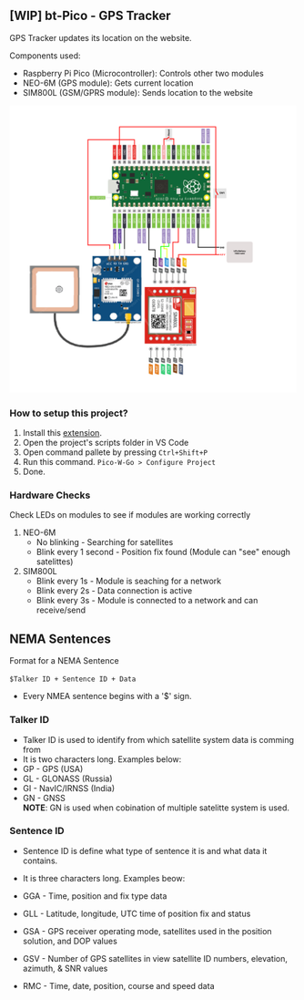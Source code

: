 ## [WIP] bt-Pico - GPS Tracker

GPS Tracker updates its location on the website.

Components used:

- Raspberry Pi Pico (Microcontroller): Controls other two modules
- NEO-6M (GPS module): Gets current location
- SIM800L (GSM/GPRS module): Sends location to the website

![Drawing Diagram](/schematic/Bt-Pico.png)

### How to setup this project?

1. Install this [extension](https://marketplace.visualstudio.com/items?itemName=paulober.pico-w-go).
2. Open the project's scripts folder in VS Code
3. Open command pallete by pressing `Ctrl+Shift+P`
4. Run this command. `Pico-W-Go > Configure Project`
5. Done.

### Hardware Checks

Check LEDs on modules to see if modules are working correctly

1. NEO-6M
   - No blinking - Searching for satellites
   - Blink every 1 second - Position fix found (Module can "see" enough satelittes)
2. SIM800L
   - Blink every 1s - Module is seaching for a network
   - Blink every 2s - Data connection is active
   - Blink every 3s - Module is connected to a network and can receive/send

## NEMA Sentences

Format for a NEMA Sentence

`$Talker ID + Sentence ID + Data`

- Every NMEA sentence begins with a '$' sign.

### Talker ID

- Talker ID is used to identify from which satellite system data is comming from
- It is two characters long. Examples below:
- GP - GPS (USA)
- GL - GLONASS (Russia)
- GI - NavIC/IRNSS (India)
- GN - GNSS  
  **NOTE**: GN is used when cobination of multiple satelitte system is used.

### Sentence ID

- Sentence ID is define what type of sentence it is and what data it contains.
- It is three characters long. Examples beow:
- GGA - Time, position and fix type data
- GLL - Latitude, longitude, UTC time of position fix and status
- GSA - GPS receiver operating mode, satellites used in the position solution, and DOP values

- GSV - Number of GPS satellites in view satellite ID numbers, elevation, azimuth, & SNR values
- RMC - Time, date, position, course and speed data
